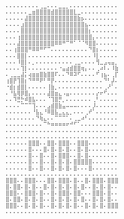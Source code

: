 ⠄⠄⠄⠄⠄⠄⠄⠄⠄⢀⣀⠄⠄⠄⣀⣀⡀⠄⠄⠄⠄⠄⠄⠄⠄⠄⠄⠄⠄⠄
⠄⠄⠄⠄⠄⠄⣀⣶⣿⣿⣿⣿⣾⣿⣿⣿⣿⣿⣇⣀⠄⠄⠄⠄⠄⠄⠄⠄⠄⠄
⠄⠄⠄⠄⠄⣼⣿⣿⣿⣿⣿⣿⣿⣿⣿⣿⣿⣿⣿⣷⡦⠄⠄⠄⠄⠄⠄⠄⠄⠄
⠄⠄⠄⠄⣰⣿⣿⣿⣿⣿⣿⣿⣿⣿⣿⣿⣿⣿⣿⣿⣿⣦⠄⠄⠄⠄⠄⠄⠄⠄
⠄⠄⠄⠄⣿⣿⣿⣿⣿⣿⣿⣿⣿⣿⣿⣿⣿⣿⣿⣿⣿⣿⡆⠄⠄⠄⠄⠄⠄⠄
⠄⠄⠄⢰⣿⣿⣿⣿⣿⣿⣿⣿⣿⣿⣿⣿⣿⣿⣿⣿⣿⣿⣿⡄⠄⠄⠄⠄⠄⠄
⠄⠄⠄⣼⣿⣿⣿⣿⣿⣿⣿⣿⣿⠿⠿⠛⠉⠛⠁⠈⠈⠻⣿⣿⠄⠄⠄⠄⠄⠄
⠄⠄⢰⣿⣿⣿⠛⠿⠿⠛⠋⠉⠄⠄⠄⠄⠄⠄⠄⠄⠄⠄⠙⣿⡆⠄⠄⠄⠄⠄
⠄⠄⠄⣿⣿⡇⠄⠄⠄⠄⠄⠄⠄⠄⠄⠄⠄⠄⠄⠄⠄⠄⠄⠸⡇⠄⠄⠄⠄⠄
⠄⠄⠄⠸⣿⡇⠄⡀⠄⠄⠄⠄⠄⠄⠄⠄⠄⠄⢀⣀⠄⠄⠄⠄⢻⣀⣠⢤⣤⡀
⠄⠄⠄⠄⢹⡇⠄⠄⠄⠄⠄⠄⠄⠄⠐⣤⣴⣾⣿⣿⢶⡄⠄⠄⢀⠴⠇⠄⠸⣷
⠄⢀⣀⣀⣼⡅⢴⣶⣶⣿⣷⣿⣿⠏⠄⠄⠙⠿⠽⠋⠄⠄⠄⠄⠋⢰⣦⠄⢀⡏
⢰⣿⡟⢹⣿⡆⠙⠛⠛⠟⠃⠛⡟⠄⠄⠄⠄⠄⠄⠄⠄⠄⠄⠄⠄⠄⠙⠃⡼⠄
⠐⣾⡆⣾⣿⡇⠄⠄⠄⠄⠄⢸⣷⡀⠄⠄⠄⠄⠄⠄⠄⠄⠄⠄⠄⠄⢀⠜⠁⠄
⠄⠘⣧⢿⡿⣿⡄⠄⠄⠄⠄⣼⣿⣶⣄⠠⣤⠄⠄⠄⠄⠄⠄⠄⡔⠖⠋⠄⠄⠄
⠄⠄⠹⣛⡓⠾⣿⣧⠄⠄⠄⠈⢹⣿⡛⡀⠄⠄⠄⠄⠄⠄⠄⢀⠃⠄⠄⠄⠄⠄
⠄⠄⠄⠄⠉⠉⠉⢹⠄⠄⠄⣠⣾⣿⣷⣤⠤⠤⠤⠄⠄⠄⠄⡸⠄⠄⠄⠄⠄⠄
⠄⠄⠄⠄⠄⠄⠄⠘⣧⣄⠘⠿⣿⣧⣀⣄⣄⡀⠄⠄⠄⢀⠞⠁⠄⠄⠄⠄⠄⠄
⠄⠄⠄⠄⠄⠄⠄⠄⠙⢷⣄⠄⠄⠉⠉⠉⠁⠄⢀⣀⠴⠃⠄⠄⠄⠄⠄⠄⠄⠄
⠄⠄⠄⠄⠄⠄⠄⠄⠄⠄⠉⠓⠶⠶⠶⠶⠖⠚⠋⠁⠄⠄⠄⠄⠄⠄⠄⠄⠄⠄
⠄⠄⠄⠄⠄⠄⠄⠄⠄⠄⠄⠄⠄⠄⠄⠄⠄⠄⠄⠄⠄⠄⠄⠄⠄⠄⠄⠄⠄⠄
⠄⠄⠄⠄⠄⠄⠄⠄⠄⠄⠄⠄⠄⠄⠄⠄⠄⠄⠄⠄⠄⠄⠄⠄⠄⠄⠄⠄⠄⠄
⠄⠄⠄⠄⠄⠄⣿⣿⣿⠄⠄⣿⣿⠄⣿⣿⣿⠄⠄⣿⣿⣿⠄⠄⠄⠄⠄⠄⠄⠄
⠄⠄⠄⠄⠄⠄⣿⠄⠄⠄⣿⠄⣿⠄⣿⠄⣿⠄⠄⣿⠄⣿⠄⠄⠄⠄⠄⠄⠄⠄
⠄⠄⠄⠄⠄⠄⣿⠄⠄⣿⠄⠄⣿⠄⣿⣿⣿⠄⠄⣿⠄⣿⠄⠄⠄⠄⠄⠄⠄⠄
⠄⠄⠄⠄⠄⠄⣿⠄⠄⣿⠄⠄⣿⠄⣿⠄⣿⠄⣿⣿⣿⣿⣿⠄⠄⠄⠄⠄⠄⠄
⠄⠄⠄⠄⠄⠄⣿⠄⠄⣿⠄⠄⣿⠄⣿⠄⣿⠄⣿⠄⠄⠄⣿⠄⠄⠄⠄⠄⠄⠄
⠄⠄⠄⠄⠄⠄⠄⠄⠄⠄⠄⠄⠄⠄⠄⠄⠄⠄⠄⠄⠄⠄⠄⠄⠄⠄⠄⠄⠄⠄
⣿⣿⣿⠄⠄⣿⣿⣿⠄⠄⠄⣿⣿⠄⣿⣿⣿⠄⣿⠄⠄⣿⠄⣿⣿⣿⠄⣿⣿⣿
⣿⠄⣿⣿⠄⣿⠄⣿⠄⠄⣿⠄⣿⠄⣿⠄⣿⠄⣿⠄⣿⠄⠄⣿⠄⣿⠄⣿⠄⠄
⣿⣿⣿⠄⠄⣿⣿⣿⠄⣿⠄⠄⣿⠄⣿⣿⣿⠄⣿⣿⠄⠄⠄⣿⣿⣿⠄⣿⠄⠄
⣿⠄⣿⣿⠄⣿⠄⣿⠄⣿⠄⠄⣿⠄⣿⠄⣿⠄⣿⠄⣿⠄⠄⣿⠄⣿⠄⣿⠄⠄
⣿⣿⣿⠄⠄⣿⠄⣿⠄⣿⠄⠄⣿⠄⣿⠄⣿⠄⣿⠄⠄⣿⠄⣿⠄⣿⠄⣿⣿⣿
⠄⠄⠄⠄⠄⠄⠄⠄⠄⠄⠄⠄⠄⠄⠄⠄⠄⠄⠄⠄⠄⠄⠄⠄⠄⠄⠄⠄⠄⠄
